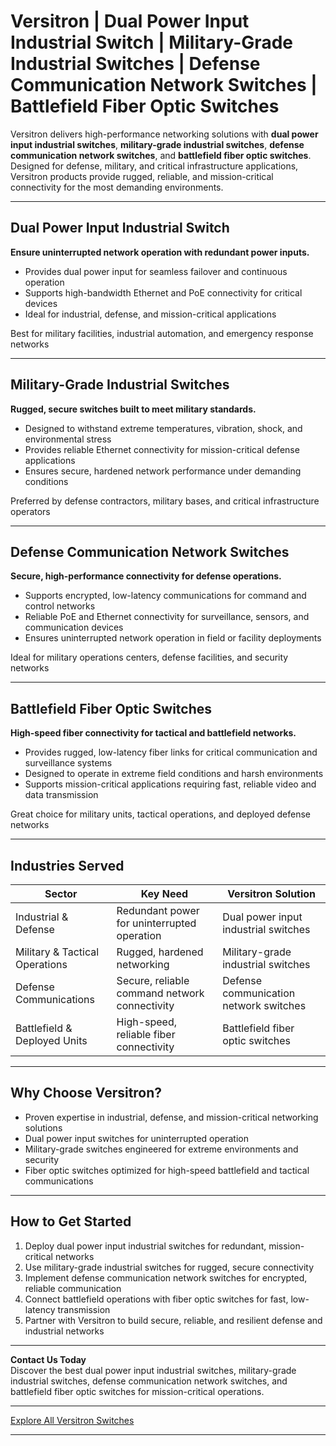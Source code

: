 # Versitron | Dual Power Input Industrial Switch | Military-Grade Industrial Switches | Defense Communication Network Switches | Battlefield Fiber Optic Switches

Versitron delivers high-performance networking solutions with **dual power input industrial switches**, **military-grade industrial switches**, **defense communication network switches**, and **battlefield fiber optic switches**. Designed for defense, military, and critical infrastructure applications, Versitron products provide rugged, reliable, and mission-critical connectivity for the most demanding environments.

---

## Dual Power Input Industrial Switch

**Ensure uninterrupted network operation with redundant power inputs.**

- Provides dual power input for seamless failover and continuous operation  
- Supports high-bandwidth Ethernet and PoE connectivity for critical devices  
- Ideal for industrial, defense, and mission-critical applications

Best for military facilities, industrial automation, and emergency response networks

---

## Military-Grade Industrial Switches

**Rugged, secure switches built to meet military standards.**

- Designed to withstand extreme temperatures, vibration, shock, and environmental stress  
- Provides reliable Ethernet connectivity for mission-critical defense applications  
- Ensures secure, hardened network performance under demanding conditions

Preferred by defense contractors, military bases, and critical infrastructure operators

---

## Defense Communication Network Switches

**Secure, high-performance connectivity for defense operations.**

- Supports encrypted, low-latency communications for command and control networks  
- Reliable PoE and Ethernet connectivity for surveillance, sensors, and communication devices  
- Ensures uninterrupted network operation in field or facility deployments

Ideal for military operations centers, defense facilities, and security networks

---

## Battlefield Fiber Optic Switches

**High-speed fiber connectivity for tactical and battlefield networks.**

- Provides rugged, low-latency fiber links for critical communication and surveillance systems  
- Designed to operate in extreme field conditions and harsh environments  
- Supports mission-critical applications requiring fast, reliable video and data transmission

Great choice for military units, tactical operations, and deployed defense networks

---

## Industries Served

| Sector                        | Key Need                                          | Versitron Solution                           |
|-------------------------------|---------------------------------------------------|----------------------------------------------|
| Industrial & Defense          | Redundant power for uninterrupted operation      | Dual power input industrial switches         |
| Military & Tactical Operations| Rugged, hardened networking                      | Military-grade industrial switches           |
| Defense Communications        | Secure, reliable command network connectivity   | Defense communication network switches       |
| Battlefield & Deployed Units  | High-speed, reliable fiber connectivity         | Battlefield fiber optic switches             |

---

## Why Choose Versitron?

- Proven expertise in industrial, defense, and mission-critical networking solutions  
- Dual power input switches for uninterrupted operation  
- Military-grade switches engineered for extreme environments and security  
- Fiber optic switches optimized for high-speed battlefield and tactical communications

---

## How to Get Started

1. Deploy dual power input industrial switches for redundant, mission-critical networks  
2. Use military-grade industrial switches for rugged, secure connectivity  
3. Implement defense communication network switches for encrypted, reliable communication  
4. Connect battlefield operations with fiber optic switches for fast, low-latency transmission  
5. Partner with Versitron to build secure, reliable, and resilient defense and industrial networks

---

**Contact Us Today**  
Discover the best dual power input industrial switches, military-grade industrial switches, defense communication network switches, and battlefield fiber optic switches for mission-critical operations.

---

[Explore All Versitron Switches](https://www.versitron.com/collections/fiber-optic-network-switches)

---
